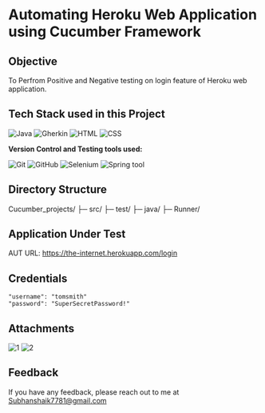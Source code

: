 # Automating Heroku Web Application using Cucumber Framework

## Objective

To Perfrom Positive and Negative testing on login feature of Heroku web application.

## Tech Stack used in this Project

<img alt="Java" src="https://img.shields.io/badge/Java-F7DF1E?logo=java&logoColor=white&style=flat" />
<img alt="Gherkin" src="https://img.shields.io/badge/Gherkin-5C8727?logo=gherkin&logoColor=white&style=flat"/>
<img alt="HTML" src="https://img.shields.io/badge/HTML-E34F26?logo=html5&logoColor=white&style=flat" />
<img alt="CSS" src="https://img.shields.io/badge/CSS-1572B6?logo=css3&logoColor=white&style=flat" />

**Version Control and Testing tools used:**

<img alt="Git" src="https://img.shields.io/badge/Git-F05032?logo=git&logoColor=white&style=flat" />
<img alt="GitHub" src="https://img.shields.io/badge/GitHub-181717?logo=github&logoColor=white&style=flat" />
<img alt="Selenium" src="https://img.shields.io/badge/Selenium-17202C?logo=selenium&logoColor=white&style=flat" />
<img alt="Spring tool" src="https://img.shields.io/badge/Spring-007ACC?logo=visual-studio-code&logoColor=white&style=flat" />

## Directory Structure
Cucumber_projects/
├─ src/
├─ test/
├─ java/
├─ Runner/

## Application Under Test 

AUT URL: https://the-internet.herokuapp.com/login

## Credentials
    "username": "tomsmith"
    "password": "SuperSecretPassword!"

## Attachments
![1](https://github.com/Shaik-Subhan-Vali/Cucumber_projects/assets/170219220/451d812d-084a-431a-8627-a2677722ac2c)
![2](https://github.com/Shaik-Subhan-Vali/Cucumber_projects/assets/170219220/11ad2889-4590-48c6-bdce-2d78c4131c5c)


## Feedback

If you have any feedback, please reach out to me at Subhanshaik7781@gmail.com








